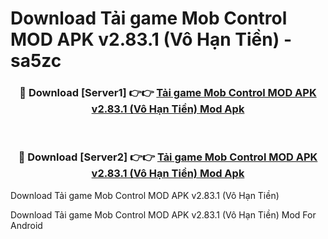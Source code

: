 # Download Tải game Mob Control MOD APK v2.83.1 (Vô Hạn Tiền) - sa5zc


<div align="center">
<h3>🔴 Download [Server1] 👉👉 <a href="https://apk-comot.site?title=Tải_game_Mob_Control_MOD_APK_v2.83.1_(Vô_Hạn_Tiền)">Tải game Mob Control MOD APK v2.83.1 (Vô Hạn Tiền) Mod Apk</a></h3><br>
<h3>🔴 Download [Server2] 👉👉 <a href="https://apk-comot.site?title=Tải_game_Mob_Control_MOD_APK_v2.83.1_(Vô_Hạn_Tiền)">Tải game Mob Control MOD APK v2.83.1 (Vô Hạn Tiền) Mod Apk</a></h3>
</div>



Download Tải game Mob Control MOD APK v2.83.1 (Vô Hạn Tiền) 

Download Tải game Mob Control MOD APK v2.83.1 (Vô Hạn Tiền) Mod For Android